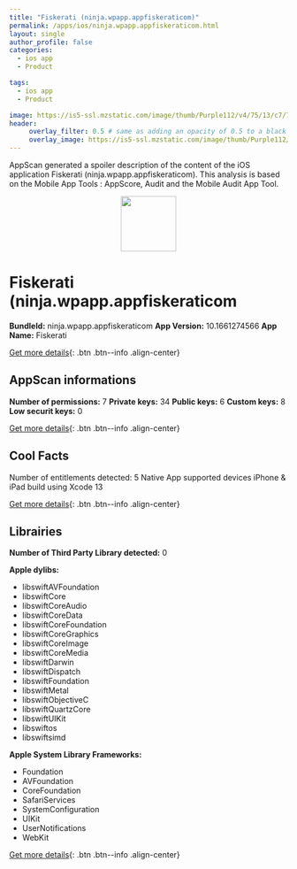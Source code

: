 ```yaml
---
title: "Fiskerati (ninja.wpapp.appfiskeraticom)"
permalink: /apps/ios/ninja.wpapp.appfiskeraticom.html
layout: single
author_profile: false
categories: 
  - ios app 
  - Product 

tags: 
  - ios app 
  - Product 

image: https://is5-ssl.mzstatic.com/image/thumb/Purple112/v4/75/13/c7/7513c7f7-b29c-31de-e775-100f9faa85b4/AppIcon-1x_U007emarketing-0-10-0-85-220.png/512x512bb.jpg
header: 
     overlay_filter: 0.5 # same as adding an opacity of 0.5 to a black background
     overlay_image: https://is5-ssl.mzstatic.com/image/thumb/Purple112/v4/75/13/c7/7513c7f7-b29c-31de-e775-100f9faa85b4/AppIcon-1x_U007emarketing-0-10-0-85-220.png/512x512bb.jpg
---
```

AppScan generated a spoiler description of the content of the iOS application Fiskerati (ninja.wpapp.appfiskeraticom). This analysis is based on the Mobile App Tools : AppScore, Audit and the Mobile Audit App Tool.

  
  
<div style="text-align: center;"><img src="https://is5-ssl.mzstatic.com/image/thumb/Purple112/v4/75/13/c7/7513c7f7-b29c-31de-e775-100f9faa85b4/AppIcon-1x_U007emarketing-0-10-0-85-220.png/512x512bb.jpg" width="100" height="100"></div>  
  
# Fiskerati (ninja.wpapp.appfiskeraticom

**BundleId:** ninja.wpapp.appfiskeraticom
**App Version:** 10.1661274566
**App Name:** Fiskerati


[Get more details](/pricing.html){: .btn .btn--info .align-center}  
  
## AppScan informations 

**Number of permissions:** 7
**Private keys:** 34
**Public keys:** 6
**Custom keys:** 8
**Low securit keys:** 0
  
[Get more details](/pricing.html){: .btn .btn--info .align-center}

## Cool Facts

Number of entitlements detected: 5
Native App
supported devices iPhone & iPad
build using Xcode 13
  
[Get more details](/pricing.html){: .btn .btn--info .align-center}

## Librairies 
**Number of Third Party Library detected:** 0

**Apple dylibs:**
- libswiftAVFoundation
- libswiftCore
- libswiftCoreAudio
- libswiftCoreData
- libswiftCoreFoundation
- libswiftCoreGraphics
- libswiftCoreImage
- libswiftCoreMedia
- libswiftDarwin
- libswiftDispatch
- libswiftFoundation
- libswiftMetal
- libswiftObjectiveC
- libswiftQuartzCore
- libswiftUIKit
- libswiftos
- libswiftsimd


**Apple System Library Frameworks:**
- Foundation
- AVFoundation
- CoreFoundation
- SafariServices
- SystemConfiguration
- UIKit
- UserNotifications
- WebKit


  
[Get more details](/pricing.html){: .btn .btn--info .align-center}

